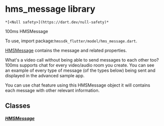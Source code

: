 


# hms_message library






    *[<Null safety>](https://dart.dev/null-safety)*



<p>100ms HMSMessage</p>
<p>To use, import package:<code>hmssdk_flutter/model/hms_message.dart</code>.</p>
<p><a href="../model_hms_message/HMSMessage-class.md">HMSMessage</a> contains the message and related properties.</p>
<p>What's a video call without being able to send messages to each other too? 100ms supports chat for every video/audio room you create.
You can see an example of every type of message (of the types below) being sent and displayed in the advanced sample app.</p>
<p>You can use chat feature using this HMSMessage object it will contains each message with other relevant information.</p>


## Classes

##### [HMSMessage](../model_hms_message/HMSMessage-class.md)



 















